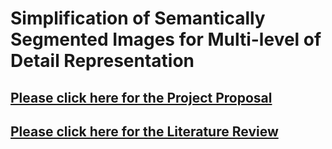 # Simplification of Semantically Segmented Images for Multi-level of Detail Representation

## [Please click here for the Project Proposal](https://sjvyas.github.io/csce645/proposal)

## [Please click here for the Literature Review](https://sjvyas.github.io/csce645/literature-review)
